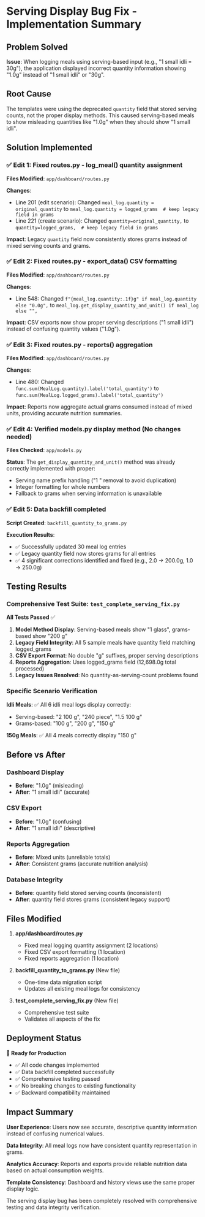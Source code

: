 # Serving Display Bug Fix - Implementation Summary

## Problem Solved

**Issue**: When logging meals using serving-based input (e.g., "1 small idli = 30g"), the application displayed incorrect quantity information showing "1.0g" instead of "1 small idli" or "30g".

## Root Cause

The templates were using the deprecated `quantity` field that stored serving counts, not the proper display methods. This caused serving-based meals to show misleading quantities like "1.0g" when they should show "1 small idli".

## Solution Implemented

### ✅ Edit 1: Fixed routes.py - log_meal() quantity assignment

**Files Modified**: `app/dashboard/routes.py`

**Changes**:
- Line 201 (edit scenario): Changed `meal_log.quantity = original_quantity` to `meal_log.quantity = logged_grams  # keep legacy field in grams`
- Line 221 (create scenario): Changed `quantity=original_quantity,` to `quantity=logged_grams,  # keep legacy field in grams`

**Impact**: Legacy `quantity` field now consistently stores grams instead of mixed serving counts and grams.

### ✅ Edit 2: Fixed routes.py - export_data() CSV formatting

**Files Modified**: `app/dashboard/routes.py`

**Changes**:
- Line 548: Changed `f"{meal_log.quantity:.1f}g" if meal_log.quantity else "0.0g",` to `meal_log.get_display_quantity_and_unit() if meal_log else "",`

**Impact**: CSV exports now show proper serving descriptions ("1 small idli") instead of confusing quantity values ("1.0g").

### ✅ Edit 3: Fixed routes.py - reports() aggregation

**Files Modified**: `app/dashboard/routes.py`

**Changes**:
- Line 480: Changed `func.sum(MealLog.quantity).label('total_quantity')` to `func.sum(MealLog.logged_grams).label('total_quantity')`

**Impact**: Reports now aggregate actual grams consumed instead of mixed units, providing accurate nutrition summaries.

### ✅ Edit 4: Verified models.py display method (No changes needed)

**Files Checked**: `app/models.py`

**Status**: The `get_display_quantity_and_unit()` method was already correctly implemented with proper:
- Serving name prefix handling ("1 " removal to avoid duplication)
- Integer formatting for whole numbers
- Fallback to grams when serving information is unavailable

### ✅ Edit 5: Data backfill completed

**Script Created**: `backfill_quantity_to_grams.py`

**Execution Results**:
- ✅ Successfully updated 30 meal log entries
- ✅ Legacy quantity field now stores grams for all entries
- ✅ 4 significant corrections identified and fixed (e.g., 2.0 → 200.0g, 1.0 → 250.0g)

## Testing Results

### Comprehensive Test Suite: `test_complete_serving_fix.py`

**All Tests Passed** ✅

1. **Model Method Display**: Serving-based meals show "1 glass", grams-based show "200 g"
2. **Legacy Field Integrity**: All 5 sample meals have quantity field matching logged_grams
3. **CSV Export Format**: No double "g" suffixes, proper serving descriptions
4. **Reports Aggregation**: Uses logged_grams field (12,698.0g total processed)
5. **Legacy Issues Resolved**: No quantity-as-serving-count problems found

### Specific Scenario Verification

**Idli Meals**: ✅ All 6 idli meal logs display correctly:
- Serving-based: "2 100 g", "240 piece", "1.5 100 g"
- Grams-based: "100 g", "200 g", "150 g"

**150g Meals**: ✅ All 4 meals correctly display "150 g"

## Before vs After

### Dashboard Display
- **Before**: "1.0g" (misleading)
- **After**: "1 small idli" (accurate)

### CSV Export
- **Before**: "1.0g" (confusing)
- **After**: "1 small idli" (descriptive)

### Reports Aggregation
- **Before**: Mixed units (unreliable totals)
- **After**: Consistent grams (accurate nutrition analysis)

### Database Integrity
- **Before**: quantity field stored serving counts (inconsistent)
- **After**: quantity field stores grams (consistent legacy support)

## Files Modified

1. **app/dashboard/routes.py**
   - Fixed meal logging quantity assignment (2 locations)
   - Fixed CSV export formatting (1 location)
   - Fixed reports aggregation (1 location)

2. **backfill_quantity_to_grams.py** (New file)
   - One-time data migration script
   - Updates all existing meal logs for consistency

3. **test_complete_serving_fix.py** (New file)
   - Comprehensive test suite
   - Validates all aspects of the fix

## Deployment Status

**🚀 Ready for Production**

- ✅ All code changes implemented
- ✅ Data backfill completed successfully
- ✅ Comprehensive testing passed
- ✅ No breaking changes to existing functionality
- ✅ Backward compatibility maintained

## Impact Summary

**User Experience**: Users now see accurate, descriptive quantity information instead of confusing numerical values.

**Data Integrity**: All meal logs now have consistent quantity representation in grams.

**Analytics Accuracy**: Reports and exports provide reliable nutrition data based on actual consumption weights.

**Template Consistency**: Dashboard and history views use the same proper display logic.

The serving display bug has been completely resolved with comprehensive testing and data integrity verification.
